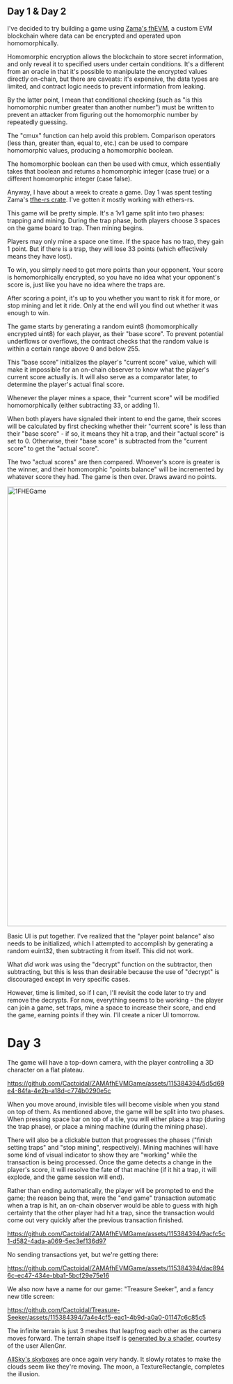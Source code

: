 ## Day 1 & Day 2

I've decided to try building a game using [Zama's fhEVM](https://www.zama.ai/fhevm), a custom EVM blockchain where data can be encrypted and operated upon homomorphically.  

Homomorphic encryption allows the blockchain to store secret information, and only reveal it to specified users under certain conditions.  It's a different from an oracle in that it's possible to manipulate the encrypted values directly on-chain, but there are caveats: it's expensive, the data types are limited, and contract logic needs to prevent information from leaking.

By the latter point, I mean that conditional checking (such as "is this homomorphic number greater than another number") must be written to prevent an attacker from figuring out the homomorphic number by repeatedly guessing.

The "cmux" function can help avoid this problem.  Comparison operators (less than, greater than, equal to, etc.) can be used to compare homomorphic values, producing a homomorphic boolean.

The homomorphic boolean can then be used with cmux, which essentially takes that boolean and returns a homomorphic integer (case true) or a different homomorphic integer (case false).

Anyway, I have about a week to create a game.  Day 1 was spent testing Zama's [tfhe-rs crate](https://github.com/zama-ai/tfhe-rs). I've gotten it mostly working with ethers-rs.

This game will be pretty simple.  It's a 1v1 game split into two phases: trapping and mining.  During the trap phase, both players choose 3 spaces on the game board to trap.  Then mining begins.

Players may only mine a space one time.  If the space has no trap, they gain 1 point.  But if there is a trap, they will lose 33 points (which effectively means they have lost).

To win, you simply need to get more points than your opponent.  Your score is homomorphically encrypted, so you have no idea what your opponent's score is, just like you have no idea where the traps are.

After scoring a point, it's up to you whether you want to risk it for more, or stop mining and let it ride.  Only at the end will you find out whether it was enough to win.

The game starts by generating a random euint8 (homomorphically encrypted uint8) for each player, as their "base score".  To prevent potential underflows or overflows, the contract checks that the random value is within a certain range above 0 and below 255.

This "base score" initializes the player's "current score" value, which will make it impossible for an on-chain observer to know what the player's current score actually is.  It will also serve as a comparator later, to determine the player's actual final score.

Whenever the player mines a space, their "current score" will be modified homomorphically (either subtracting 33, or adding 1).

When both players have signaled their intent to end the game, their scores will be calculated by first checking whether their "current score" is less than their "base score" - if so, it means they hit a trap, and their "actual score" is set to 0.  Otherwise, their "base score" is subtracted from the "current score" to get the "actual score".

The two "actual scores" are then compared.  Whoever's score is greater is the winner, and their homomorphic "points balance" will be incremented by whatever score they had.  The game is then over.  Draws award no points.

<img width="1009" alt="1FHEGame" src="https://github.com/Cactoidal/ZAMAfhEVMGame/assets/115384394/f123b91a-66bb-48cf-abfd-70b12105455e">

Basic UI is put together.  I've realized that the "player point balance" also needs to be initialized, which I attempted to accomplish by generating a random euint32, then subtracting it from itself.  This did not work.

What _did_ work was using the "decrypt" function on the subtractor, then subtracting, but this is less than desirable because the use of "decrypt" is discouraged except in very specific cases.

However, time is limited, so if I can, I'll revisit the code later to try and remove the decrypts.  For now, everything seems to be working - the player can join a game, set traps, mine a space to increase their score, and end the game, earning points if they win.  I'll create a nicer UI tomorrow.

# Day 3

The game will have a top-down camera, with the player controlling a 3D character on a flat plateau.

https://github.com/Cactoidal/ZAMAfhEVMGame/assets/115384394/5d5d69e4-84fa-4e2b-a18d-c774b0290e5c

When you move around, invisible tiles will become visible when you stand on top of them.  As mentioned above, the game will be split into two phases.  When pressing space bar on top of a tile, you will either place a trap (during the trap phase), or place a mining machine (during the mining phase).

There will also be a clickable button that progresses the phases ("finish setting traps" and "stop mining", respectively).  Mining machines will have some kind of visual indicator to show they are "working" while the transaction is being processed.  Once the game detects a change in the player's score, it will resolve the fate of that machine (if it hit a trap, it will explode, and the game session will end).

Rather than ending automatically, the player will be prompted to end the game; the reason being that, were the "end game" transaction automatic when a trap is hit, an on-chain observer would be able to guess with high certainty that the other player had hit a trap, since the transaction would come out very quickly after the previous transaction finished. 

https://github.com/Cactoidal/ZAMAfhEVMGame/assets/115384394/9acfc5c1-d582-4ada-a069-5ec3ef136d97

No sending transactions yet, but we're getting there:

https://github.com/Cactoidal/ZAMAfhEVMGame/assets/115384394/dac8946c-ec47-434e-bba1-5bcf29e75e16

We also now have a name for our game: "Treasure Seeker", and a fancy new title screen:

https://github.com/Cactoidal/Treasure-Seeker/assets/115384394/7a4e4cf5-eac1-4b9d-a0a0-01147c6c85c5

The infinite terrain is just 3 meshes that leapfrog each other as the camera moves forward.  The terrain shape itself is [generated by a shader](https://www.reddit.com/r/godot/comments/z7r13b/cheap_3d_terrain_generator_with_noise_texture_for/), courtesy of the user AllenGnr.  

[AllSky's skyboxes](https://github.com/rpgwhitelock/AllSkyFree_Godot/blob/master/addons/AllSkyFree/Skyboxes/AllSkyFree_Sky_OvercastLow_Equirect.png) are once again very handy.  It slowly rotates to make the clouds seem like they're moving.  The moon, a TextureRectangle, completes the illusion.




